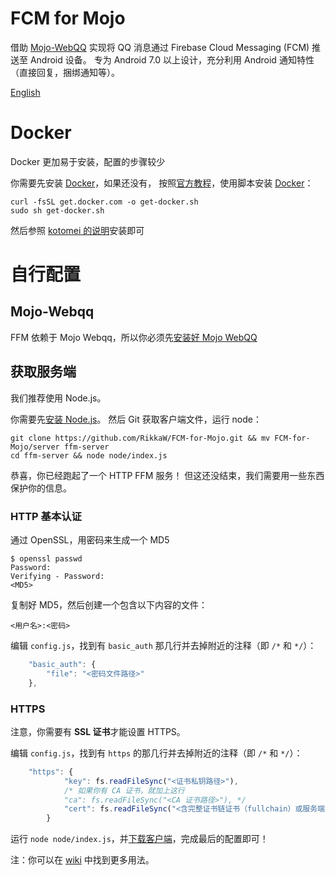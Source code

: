 # FCM for Mojo
借助 [Mojo-WebQQ](https://github.com/sjdy521/Mojo-Webqq) 实现将 QQ 消息通过 Firebase Cloud Messaging (FCM) 推送至 Android 设备。
专为 Android 7.0 以上设计，充分利用 Android 通知特性（直接回复，捆绑通知等）。

[English](/README.md)

# Docker
Docker 更加易于安装，配置的步骤较少

你需要先安装 [Docker](https://www.docker.com/)，如果还没有，
按照[官方教程](https://www.docker.com/community-edition)，使用脚本安装 [Docker](https://www.docker.com)：

```Shell
curl -fsSL get.docker.com -o get-docker.sh
sudo sh get-docker.sh
```

然后参照 [kotomei 的说明](https://github.com/kotomei/fcm-for-mojo/blob/master/README.md)安装即可

# 自行配置
## Mojo-Webqq
FFM 依赖于 Mojo Webqq，所以你必须先[安装好 Mojo WebQQ](https://github.com/sjdy521/Mojo-Webqq)

## 获取服务端
我们推荐使用 Node.js。

你需要先[安装 Node.js](https://nodejs.org/en/download/package-manager)。
然后 Git 获取客户端文件，运行 node：

```Shell
git clone https://github.com/RikkaW/FCM-for-Mojo.git && mv FCM-for-Mojo/server ffm-server
cd ffm-server && node node/index.js
```

恭喜，你已经跑起了一个 HTTP FFM 服务！
但这还没结束，我们需要用一些东西保护你的信息。

### HTTP 基本认证
通过 OpenSSL，用密码来生成一个 MD5

```Shell
$ openssl passwd
Password:
Verifying - Password:
<MD5>
```

复制好 MD5，然后创建一个包含以下内容的文件：

```
<用户名>:<密码>
```

编辑 ```config.js```，找到有 ```basic_auth``` 那几行并去掉附近的注释（即 ```/*``` 和 ```*/```）：
```js
	"basic_auth": {
		"file": "<密码文件路径>"
	},
```

### HTTPS
注意，你需要有 **SSL 证书**才能设置 HTTPS。

编辑 ```config.js```，找到有 ```https``` 的那几行并去掉附近的注释（即 ```/*``` 和 ```*/```）：
```js
	"https": {
			"key": fs.readFileSync("<证书私钥路径>"),
			/* 如果你有 CA 证书，就加上这行
			"ca": fs.readFileSync("<CA 证书路径>"), */
			"cert": fs.readFileSync("<含完整证书链证书（fullchain）或服务端证书（server cert）的路径>")
		}
```

运行 ```node node/index.js```，并[下载客户端](https://github.com/RikkaW/FCM-for-Mojo/releases)，完成最后的配置即可！

注：你可以在 [wiki](https://github.com/RikkaW/FCM-for-Mojo/wiki/配置文件的用法) 中找到更多用法。
